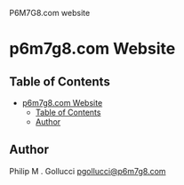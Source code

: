 P6M7G8.com website

# p6m7g8.com Website

## Table of Contents

- [p6m7g8.com Website](#p6m7g8com-website)
  - [Table of Contents](#table-of-contents)
  - [Author](#author)

## Author

Philip M . Gollucci <pgollucci@p6m7g8.com>
